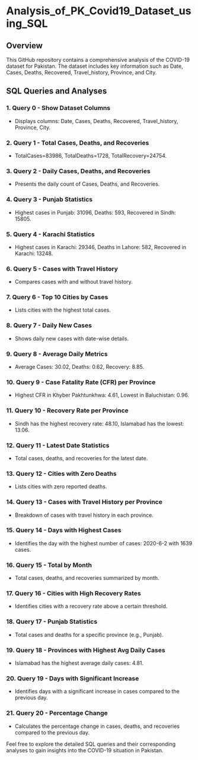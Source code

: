 # Analysis_of_PK_Covid19_Dataset_using_SQL
## Overview
This GitHub repository contains a comprehensive analysis of the COVID-19 dataset for Pakistan. The dataset includes key information such as Date, Cases, Deaths, Recovered, Travel_history, Province, and City.
## SQL Queries and Analyses

### 1. Query 0 - Show Dataset Columns
- Displays columns: Date, Cases, Deaths, Recovered, Travel_history, Province, City.
### 2. Query 1 - Total Cases, Deaths, and Recoveries
- TotalCases=83986, TotalDeaths=1728, TotalRecovery=24754.

### 3. Query 2 - Daily Cases, Deaths, and Recoveries
- Presents the daily count of Cases, Deaths, and Recoveries.

### 4. Query 3 - Punjab Statistics
- Highest cases in Punjab: 31096, Deaths: 593, Recovered in Sindh: 15805.

### 5. Query 4 - Karachi Statistics
- Highest cases in Karachi: 29346, Deaths in Lahore: 582, Recovered in Karachi: 13248.

### 6. Query 5 - Cases with Travel History
- Compares cases with and without travel history.

### 7. Query 6 - Top 10 Cities by Cases
- Lists cities with the highest total cases.

### 8. Query 7 - Daily New Cases
- Shows daily new cases with date-wise details.

### 9. Query 8 - Average Daily Metrics
- Average Cases: 30.02, Deaths: 0.62, Recovery: 8.85.

### 10. Query 9 - Case Fatality Rate (CFR) per Province
- Highest CFR in Khyber Pakhtunkhwa: 4.61, Lowest in Baluchistan: 0.96.

### 11. Query 10 - Recovery Rate per Province
- Sindh has the highest recovery rate: 48.10, Islamabad has the lowest: 13.06.

### 12. Query 11 - Latest Date Statistics
- Total cases, deaths, and recoveries for the latest date.

### 13. Query 12 - Cities with Zero Deaths
- Lists cities with zero reported deaths.

### 14. Query 13 - Cases with Travel History per Province
- Breakdown of cases with travel history in each province.

### 15. Query 14 - Days with Highest Cases
- Identifies the day with the highest number of cases: 2020-6-2 with 1639 cases.

### 16. Query 15 - Total by Month
- Total cases, deaths, and recoveries summarized by month.

### 17. Query 16 - Cities with High Recovery Rates
- Identifies cities with a recovery rate above a certain threshold.

### 18. Query 17 - Punjab Statistics
- Total cases and deaths for a specific province (e.g., Punjab).

### 19. Query 18 - Provinces with Highest Avg Daily Cases
- Islamabad has the highest average daily cases: 4.81.

### 20. Query 19 - Days with Significant Increase
- Identifies days with a significant increase in cases compared to the previous day.

### 21. Query 20 - Percentage Change
- Calculates the percentage change in cases, deaths, and recoveries compared to the previous day.

Feel free to explore the detailed SQL queries and their corresponding analyses to gain insights into the COVID-19 situation in Pakistan.
